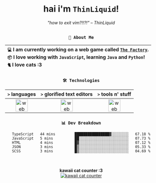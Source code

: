 <div align="center">
  
  # hai i'm `ThinLiquid`!
  ###### "how to exit vim?!!?!" – ThinLiquid
  
  ### `👤 About Me`

  | `💻`  I am currently working on a web game called [`The Factory`](https://github.com/ThinLiquid/factory-sim).<br/>`📦`  I love working with `JavaScript`, learning `Java` and `Python`!</br>`🐈`  I love cats :3 |
  |:---|

  
  ### `🛠️ Technologies`
  
  | `>` **languages**  | `>` **glorified text editors** | `>` **tools n' stuff** |
  |:------------------:|:------------------------------:|:----------------------:|
  | <img src="https://skillicons.dev/icons?i=ts,js,react,python,java" alt="web dev" height="40"/> | <img src="https://skillicons.dev/icons?i=vscode,eclipse,idea" alt="web dev" height="40"/> | <img src="https://skillicons.dev/icons?i=bash,git,photoshop" alt="web dev" height="40"/> |
  
  ### `📊 Dev Breakdown`
  
  <!--START_SECTION:waka-->

```text
TypeScript   44 mins         ████████████████▓░░░░░░░░   67.18 %
JavaScript   5 mins          ██░░░░░░░░░░░░░░░░░░░░░░░   07.73 %
HTML         4 mins          █▓░░░░░░░░░░░░░░░░░░░░░░░   07.12 %
JSON         3 mins          █▒░░░░░░░░░░░░░░░░░░░░░░░   05.33 %
SCSS         3 mins          █▒░░░░░░░░░░░░░░░░░░░░░░░   04.69 %
```

<!--END_SECTION:waka-->
  
  <br/><br/>
  <b>kawaii cat counter :3</b><br/>
  [![kawaii cat counter](https://count.getloli.com/get/@ThinLiquid?theme=moebooru)](https://moe-counter.glitch.me)
</div>
